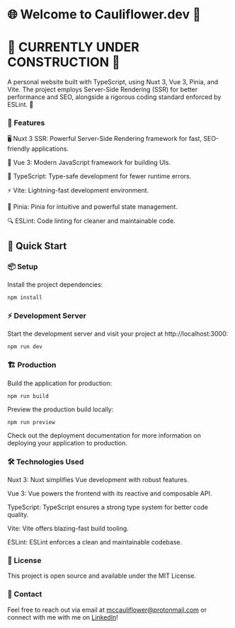 # 🌐 Welcome to Cauliflower.dev 👾

# 🚧 CURRENTLY UNDER CONSTRUCTION 🚧

A personal website built with TypeScript, using Nuxt 3, Vue 3, Pinia, and Vite. The project employs Server-Side Rendering (SSR) for better performance and SEO, alongside a rigorous coding standard enforced by ESLint. 🚀

### 🎉 Features

🖥️ Nuxt 3 SSR: Powerful Server-Side Rendering framework for fast, SEO-friendly applications.

🎨 Vue 3: Modern JavaScript framework for building UIs.

📜 TypeScript: Type-safe development for fewer runtime errors.

⚡ Vite: Lightning-fast development environment.

🍍 Pinia: Pinia for intuitive and powerful state management.

🔍 ESLint: Code linting for cleaner and maintainable code.

## 🚀 Quick Start

### 📦 Setup

Install the project dependencies:

`npm install`

### ⚡ Development Server

Start the development server and visit your project at http://localhost:3000:

`npm run dev`

### 🏗️ Production

Build the application for production:

`npm run build`

Preview the production build locally:

`npm run preview`

Check out the deployment documentation for more information on deploying your application to production.

### 🛠️ Technologies Used

Nuxt 3: Nuxt simplifies Vue development with robust features.

Vue 3: Vue powers the frontend with its reactive and composable API.

TypeScript: TypeScript ensures a strong type system for better code quality.

Vite: Vite offers blazing-fast build tooling.

ESLint: ESLint enforces a clean and maintainable codebase.

### 📄 License

This project is open source and available under the MIT License.

### 💬 Contact

Feel free to reach out via email at mccauliflower@protonmail.com or connect with me with me on [LinkedIn](https://www.linkedin.com/in/mccall-tucker/)!

